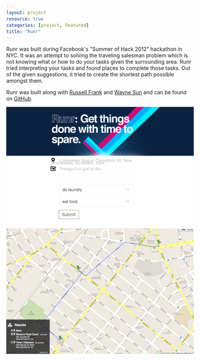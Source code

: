 ```yaml
---
layout: project
resource: true
categories: [project, featured]
title: "Runr"
---
```


Runr was built during Facebook's "Summer of Hack 2012" hackathon in NYC. It was an attempt to solving
the traveling salesman problem which is not knowing what or how to do your tasks given the surrounding
area. Runr tried interpreting your tasks and found places to complete those tasks. Out of the given
suggestions, it tried to create the shortest path possible amongst them.

Runr was built along with [Russell Frank](http://russfrank.us)
and [Wayne Sun](https://www.linkedin.com/in/uusunn) and can be found on [GitHub](https://github.com/sjlu/runr).

![screenshot](01.png)
![screenshot](02.png)